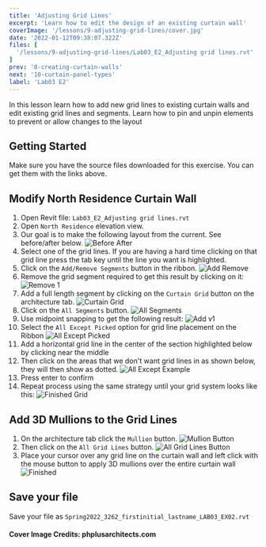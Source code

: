```yaml
---
title: 'Adjusting Grid Lines'
excerpt: 'Learn how to edit the design of an existing curtain wall'
coverImage: '/lessons/9-adjusting-grid-lines/cover.jpg'
date: '2022-01-12T09:38:07.322Z'
files: [
  '/lessons/9-adjusting-grid-lines/Lab03_E2_Adjusting grid lines.rvt'
]
prev: '8-creating-curtain-walls'
next: '10-curtain-panel-types'
label: 'Lab03 E2'
---
```


In this lesson learn how to add new grid lines to existing curtain walls and edit existing grid lines and segments. Learn how to pin and unpin elements to prevent or allow changes to the layout

## Getting Started

Make sure you have the source files downloaded for this exercise. You can get them with the links above.

## Modify North Residence Curtain Wall

1. Open Revit file: ``Lab03_E2_Adjusting grid lines.rvt``
2. Open ``North Residence`` elevation view.
3. Our goal is to make the following layout from the current. See before/after below.
![Before After](/lessons/9-adjusting-grid-lines/before-after.png)
4. Select one of the grid lines. If you are having a hard time clicking on that grid line press the tab key until the line you want is highlighted.
5. Click on the ``Add/Remove Segments`` button in the ribbon.
![Add Remove](/lessons/9-adjusting-grid-lines/add-remove.png)
6. Remove the grid segment required to get this result by clicking on it:
![Remove 1](/lessons/9-adjusting-grid-lines/remove-1.png)
7. Add a full length segment by clicking on the ``Curtain Grid`` button on the architecture tab.
![Curtain Grid](/lessons/9-adjusting-grid-lines/curtain-grid.png)
8. Click on the ``All Segments`` button.
![All Segments](/lessons/9-adjusting-grid-lines/all-segments.png)
9. Use midpoint snapping to get the following result:
![Add v1](/lessons/9-adjusting-grid-lines/add-v-1.png)
10. Select the ``All Except Picked`` option for grid line placement on the Ribbon
![All Except Picked](/lessons/9-adjusting-grid-lines/all-except-picked.png)
11. Add a horizontal grid line in the center of the section highlighted below by clicking near the middle
12. Then click on the areas that we don't want grid lines in as shown below, they will then show as dotted.
![All Except Example](/lessons/9-adjusting-grid-lines/all-except.png)
13. Press enter to confirm
14. Repeat process using the same strategy until your grid system looks like this:
![Finished Grid](/lessons/9-adjusting-grid-lines/finished-grid.png)

## Add 3D Mullions to the Grid Lines

1. On the architecture tab click the ``Mullion`` button.
![Mullion Button](/lessons/9-adjusting-grid-lines/mullion-button.png)
2. Then click on the ``All Grid Lines`` button.
![All Grid Lines Button](/lessons/9-adjusting-grid-lines/all-grid-lines.png)
3. Place your cursor over any grid line on the curtain wall and left click with the mouse button to apply 3D mullions over the entire curtain wall
![Finished](/lessons/9-adjusting-grid-lines/final.png)

## Save your file

Save your file as ``Spring2022_3262_firstinitial_lastname_LAB03_EX02.rvt``

#### Cover Image Credits: phplusarchitects.com